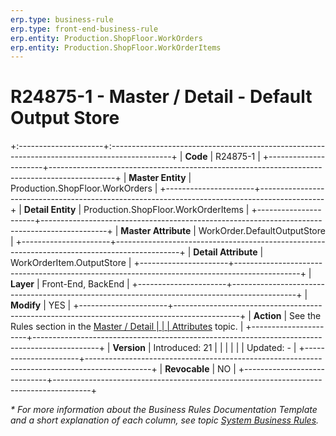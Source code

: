 ```yaml
---
erp.type: business-rule
erp.type: front-end-business-rule
erp.entity: Production.ShopFloor.WorkOrders
erp.entity: Production.ShopFloor.WorkOrderItems
---
```


# R24875-1 - Master / Detail - Default Output Store
+:---------------------+:---------------------------------------------------------------------------------------------+
| **Code**             | R24875-1                                                                                      |
+----------------------+----------------------------------------------------------------------------------------------+
| **Master Entity**    | Production.ShopFloor.WorkOrders                                                              |
+----------------------+----------------------------------------------------------------------------------------------+
| **Detail Entity**    | Production.ShopFloor.WorkOrderItems                                                          |
+----------------------+----------------------------------------------------------------------------------------------+
| **Master Attribute** | WorkOrder.DefaultOutputStore                                                                 |
+----------------------+----------------------------------------------------------------------------------------------+
| **Detail Attribute** | WorkOrderItem.OutputStore                                                                    |
+----------------------+----------------------------------------------------------------------------------------------+
| **Layer**            | Front-End, BackEnd                                                                           |
+----------------------+----------------------------------------------------------------------------------------------+
| **Modify**           | YES                                                                                          |
+----------------------+----------------------------------------------------------------------------------------------+
| **Action**           | See the Rules section in the [Master / Detail                                                |
|                      | Attributes](https://confluence.erp.net/pages/viewpage.action?pageId=2523212) topic.          |
+----------------------+----------------------------------------------------------------------------------------------+
| **Version**          | Introduced: 21                                                                               |
|                      |                                                                                              |
|                      | Updated: -                                                                                   |
+----------------------+----------------------------------------------------------------------------------------------+
| **Revocable**        | NO                                                                                           |
+-----------------------------+---------------------------------------------------------------------------------------+

*\* For more information about the Business Rules Documentation Template and a short explanation of each column, see
topic [System Business Rules](../templates/template-description-system-business-rules.md).*

